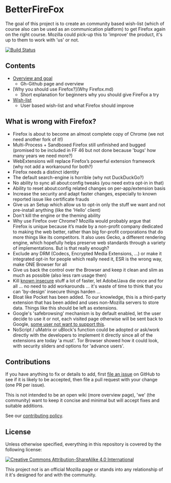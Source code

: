 # BetterFireFox

The goal of this project is to create an community based wish-list (which of course also can be used as an communication platform) to get Firefox again on the right course. Mozilla could pick-up this to 'improve' the product, it's up to them to work with 'us' or not.

[![Build Status](https://travis-ci.org/BetterFireFox.svg?branch=master)](https://travis-ci.org/BetterFireFox)


## Contents

- [Overview and goal](README.md)
    - Gh-Github page and overview
- [Why you should use Firefox?](Why Firefox.md)
    - Short explanation for beginners why you should give FireFox a try
- [Wish-list](wishlist/README.md)
    - User based wish-list and what Firefox should improve


## What is wrong with Firefox?

* Firefox is about to become an almost complete copy of Chrome (we not need another fork of it!)
* Multi-Process + Sandboxed Firefox still unfinished and bugged (promised to be included in FF 46 but not done because 'bugs' how many years we need more?)
* WebExtensions will replace Firefox’s powerful extension framework (why not add a workaround for both?)
* Firefox needs a distinct identity
* The default search-engine is horrible (why not DuckDuckGo?)
* No ability to sync all about:config tweaks (you need extra opt-in in that)
* Ability to reset about:config related changes on per-app/extension basis 
* Increase the security and adapt faster changes, especially to known reported issue like certificate frauds
* Give us an Setup which allow us to opt-in only the stuff we want and not pre-install anything (like the 'Hello' client)
* Don't kill the engine or the theming ability
* Why use Firefox over Chrome? Mozilla would probably argue that Firefox is unique because it’s made by a non-profit company dedicated to making the web better, rather than big for-profit corporations that do more things like its competitors. It also uses Gecko, a different rendering engine, which hopefully helps preserve web standards through a variety of implementations. But is that really enough?
* Exclude any DRM (Codecs, Encrypted Media Extensions, ...) or make it integrated opt-in for people which really need it, ESR is the wrong way, make ONE Browser for all
* Give us back the control over the Browser and keep it clean and slim as much as possible (also less ram usage then)
* Kill [known insecure](https://www.mozilla.org/en-US/security/known-vulnerabilities/) stuff a lot of faster, let Adobe/Java die once and for all ... no need to add workarounds ... it's waste of time to think that you can 'by-design' insecure things harden ...
* Bloat like Pocket has been added. To our knowledge, this is a third-party extension that has been added and uses non-Mozilla servers to store data. Things like this should be left as extensions.
* Google's 'safebrowsing' mechanism is by default enabled, let the user decide to use it or not, each visited page otherwise will be sent back to Google, [some user not want to support this](https://en.wikipedia.org/wiki/Firefox#Criticism). 
* NoScript / uMatrix or uBlock's function could be adopted or ask/work directly with the developers to implement it directly since all of the extensions are today 'a must'. Tor Browser showed how it could look, with security sliders and options for 'advance users'.


## Contributions

If you have anything to fix or details to add, first [file an issue](https://github.com/CHEF-KOCH/BetterFireFox/issues) on GitHub to see if it is likely to be accepted, then file a pull request with your change (one PR per issue).

This is not intended to be an open wiki (more overview page), 'we' (the community) want to keep it concise and minimal but will accept fixes and suitable additions.

See our [contributing policy](CONTRIBUTING.md).



## License

Unless otherwise specified, everything in this repository is covered by the following license:

[![Creative Commons Attribution-ShareAlike 4.0 International](https://licensebuttons.net/l/by-sa/4.0/88x31.png)](http://creativecommons.org/licenses/by-sa/4.0/)

This project not is an official Mozilla page or stands into any relationship of it it's designed for and with the community.
